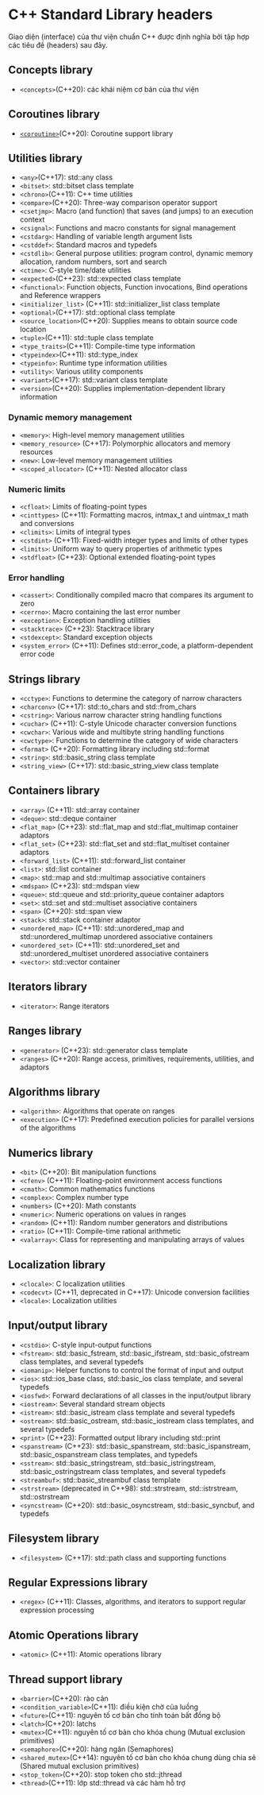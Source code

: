 # C++ Standard Library headers
Giao diện (interface) của thư viện chuẩn C++ được định nghĩa bởi tập hợp các tiêu đề (headers) sau đây.

## Concepts library
- `<concepts>`(C++20): các khái niệm cơ bản của thư viện

## Coroutines library
- [`<coroutine>`]()(C++20): Coroutine support library

## Utilities library
- `<any>`(C++17): std::any class
- `<bitset>`: std::bitset class template
- `<chrono>`(C++11): C++ time utilities
- `<compare>`(C++20): Three-way comparison operator support
- `<csetjmp>`: Macro (and function) that saves (and jumps) to an execution context
- `<csignal>`: Functions and macro constants for signal management
- `<cstdarg>`: Handling of variable length argument lists
- `<cstddef>`: Standard macros and typedefs
- `<cstdlib>`: General purpose utilities: program control, dynamic memory allocation, random numbers, sort and search
- `<ctime>`: C-style time/date utilities
- `<expected>`(C++23): std::expected class template
- `<functional>`: Function objects, Function invocations, Bind operations and Reference wrappers
- `<initializer_list>` (C++11): std::initializer_list class template
- `<optional>`(C++17): std::optional class template
- `<source_location>`(C++20): Supplies means to obtain source code location
- `<tuple>`(C++11): std::tuple class template
- `<type_traits>`(C++11): Compile-time type information
- `<typeindex>`(C++11): std::type_index
- `<typeinfo>`: Runtime type information utilities
- `<utility>`: Various utility components
- `<variant>`(C++17): std::variant class template
- `<version>`(C++20): Supplies implementation-dependent library information
### Dynamic memory management
- `<memory>`: High-level memory management utilities
- `<memory_resource>` (C++17): Polymorphic allocators and memory resources
- `<new>`: Low-level memory management utilities
- `<scoped_allocator>` (C++11): Nested allocator class
### Numeric limits
- `<cfloat>`: Limits of floating-point types
- `<cinttypes>` (C++11): Formatting macros, intmax_t and uintmax_t math and conversions
- `<climits>`: Limits of integral types
- `<cstdint>` (C++11): Fixed-width integer types and limits of other types
- `<limits>`: Uniform way to query properties of arithmetic types
- `<stdfloat>` (C++23): Optional extended floating-point types
### Error handling
- `<cassert>`: Conditionally compiled macro that compares its argument to zero
- `<cerrno>`: Macro containing the last error number
- `<exception>`: Exception handling utilities
- `<stacktrace>` (C++23): Stacktrace library
- `<stdexcept>`: Standard exception objects
- `<system_error>` (C++11): Defines std::error_code, a platform-dependent error code
## Strings library
- `<cctype>`: Functions to determine the category of narrow characters
- `<charconv>` (C++17): std::to_chars and std::from_chars
- `<cstring>`: Various narrow character string handling functions
- `<cuchar>` (C++11): C-style Unicode character conversion functions
- `<cwchar>`: Various wide and multibyte string handling functions
- `<cwctype>`: Functions to determine the category of wide characters
- `<format>` (C++20): Formatting library including std::format
- `<string>`: std::basic_string class template
- `<string_view>` (C++17): std::basic_string_view class template
## Containers library
- `<array>` (C++11): std::array container
- `<deque>`: std::deque container
- `<flat_map>` (C++23): std::flat_map and std::flat_multimap container adaptors
- `<flat_set>` (C++23): std::flat_set and std::flat_multiset container adaptors
- `<forward_list>` (C++11): std::forward_list container
- `<list>`: std::list container
- `<map>`: std::map and std::multimap associative containers
- `<mdspan>` (C++23): std::mdspan view
- `<queue>`: std::queue and std::priority_queue container adaptors
- `<set>`: std::set and std::multiset associative containers
- `<span>` (C++20): std::span view
- `<stack>`: std::stack container adaptor
- `<unordered_map>` (C++11): std::unordered_map and std::unordered_multimap unordered associative containers
- `<unordered_set>` (C++11): std::unordered_set and std::unordered_multiset unordered associative containers
- `<vector>`: std::vector container
## Iterators library
- `<iterator>`: Range iterators
## Ranges library
- `<generator>` (C++23): std::generator class template
- `<ranges>` (C++20): Range access, primitives, requirements, utilities, and adaptors
## Algorithms library
- `<algorithm>`: Algorithms that operate on ranges
- `<execution>` (C++17): Predefined execution policies for parallel versions of the algorithms
## Numerics library
- `<bit>` (C++20): Bit manipulation functions
- `<cfenv>` (C++11): Floating-point environment access functions
- `<cmath>`: Common mathematics functions
- `<complex>`: Complex number type
- `<numbers>` (C++20): Math constants
- `<numeric>`: Numeric operations on values in ranges
- `<random>` (C++11): Random number generators and distributions
- `<ratio>` (C++11): Compile-time rational arithmetic
- `<valarray>`: Class for representing and manipulating arrays of values
## Localization library
- `<clocale>`: C localization utilities
- `<codecvt>` (C++11, deprecated in C++17): Unicode conversion facilities
- `<locale>`: Localization utilities
## Input/output library
- `<cstdio>`: C-style input-output functions
- `<fstream>`: std::basic_fstream, std::basic_ifstream, std::basic_ofstream class templates, and several typedefs
- `<iomanip>`: Helper functions to control the format of input and output
- `<ios>`: std::ios_base class, std::basic_ios class template, and several typedefs
- `<iosfwd>`: Forward declarations of all classes in the input/output library
- `<iostream>`: Several standard stream objects
- `<istream>`: std::basic_istream class template and several typedefs
- `<ostream>`: std::basic_ostream, std::basic_iostream class templates, and several typedefs
- `<print>` (C++23): Formatted output library including std::print
- `<spanstream>` (C++23): std::basic_spanstream, std::basic_ispanstream, std::basic_ospanstream class templates, and typedefs
- `<sstream>`: std::basic_stringstream, std::basic_istringstream, std::basic_ostringstream class templates, and several typedefs
- `<streambuf>`: std::basic_streambuf class template
- `<strstream>` (deprecated in C++98): std::strstream, std::istrstream, std::ostrstream
- `<syncstream>` (C++20): std::basic_osyncstream, std::basic_syncbuf, and typedefs
## Filesystem library
- `<filesystem>` (C++17): std::path class and supporting functions
## Regular Expressions library
- `<regex>` (C++11): Classes, algorithms, and iterators to support regular expression processing
## Atomic Operations library
- `<atomic>` (C++11): Atomic operations library
## Thread support library
- `<barrier>`(C++20): rào cản
- `<condition_variable>`(C++11): điều kiện chờ của luồng
- `<future>`(C++11): nguyên tố cơ bản cho tính toán bất đồng bộ
- `<latch>`(C++20): latchs
- `<mutex>`(C++11): nguyên tố cơ bản cho khóa chung (Mutual exclusion primitives)
- `<semaphore>`(C++20): hàng ngăn (Semaphores)
- `<shared_mutex>`(C++14): nguyên tố cơ bản cho khóa chung dùng chia sẻ (Shared mutual exclusion primitives)
- `<stop_token>`(C++20): stop token cho std::jthread
- `<thread>`(C++11): lớp std::thread và các hàm hỗ trợ